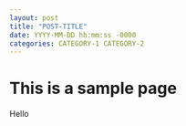 ```yaml
---
layout: post
title: "POST-TITLE"
date: YYYY-MM-DD hh:mm:ss -0000
categories: CATEGORY-1 CATEGORY-2
---
```


# This is a sample page

Hello
